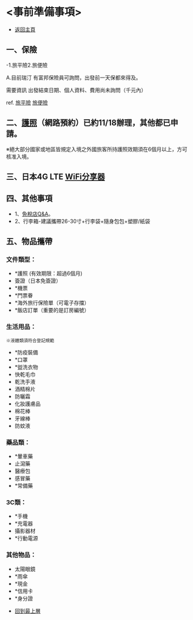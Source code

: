 # <事前準備事項>
- [返回主頁](Readme.md)
## 一、保險

-1.旅平險2.旅便險

A.目前瑞汀 有富邦保險員可詢問，出發前一天保都來得及。

需要資訊 出發結束日期、個人資料、費用尚未詢問（千元內）

ref. [旅平險](https://www.fubon.com/insurance/b2c/content/main/new04.html) [旅便險](https://www.fubon.com/insurance/b2c/content/prod_travel/index.html)

## 二、[護照](https://www.boca.gov.tw/lp-299-1.html)（網路預約）已約11/18辦理，其他都已申請。

※絕大部分國家或地區皆規定入境之外國旅客所持護照效期須在6個月以上，方可核准入境。

## 三、日本4G LTE [WiFi分享器](https://www.klook.com/zh-TW/activity/16627-4g-wifi-japan/)

## 四、其他事項
* 1、[免稅店Q&A](https://livejapan.com/zh-tw/article-a0000238/)。
* 2、行李箱-建議攜帶26-30寸+行李袋+隨身包包+塑膠/紙袋
## 五、物品攜帶
### 文件類型：
* *護照 (有效期限：超過6個月)
* 簽證（日本免簽證）
* *機票
* *門票眷
* *海外旅行保險單（可電子存擋）
* *飯店訂單（重要的是訂房編號）
### 生活用品：
    ※液體類須符合登記規範
* *防疫裝備
* *口罩
* *盥洗衣物
* 快乾毛巾
* 乾洗手液
* 酒精棉片
* 防曬霜
* 化妝護膚品
* 棉花棒
* 牙線棒
* 防蚊液
### 藥品類：
* *暈車藥
* 止瀉藥
* 醫療包 
* 感冒藥
* *常備藥
### 3C類：
* *手機
* *充電器
* 攝影器材
* *行動電源
### 其他物品：
* 太陽眼鏡
* *雨傘
* *現金
* *信用卡
* *身分證

- [回到最上層](#事前準備事項)
